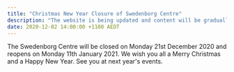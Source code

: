 ```yaml
---
title: "Christmas New Year Closure of Swedenborg Centre"
description: "The website is being updated and content will be gradually migrated across to the new site"
date: 2020-12-02 14:00:00 +1100 AEDT
---
```


The Swedenborg Centre will be closed on Monday 21st December 2020 and reopens on Monday 11th January 2021.
We wish you all a Merry Christmas and a Happy New Year.
See you at next year's events.